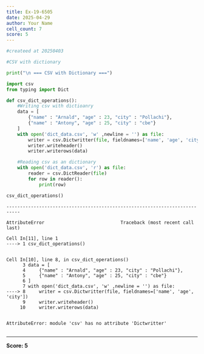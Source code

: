```yaml
---
title: Ex-19-6505
date: 2025-04-29
author: Your Name
cell_count: 7
score: 5
---
```


```python
#createed at 20250403
```


```python
#CSV with dictionary
```


```python
print("\n === CSV with Dictionary ===")
```


```python
import csv
from typing import Dict
```


```python
def csv_dict_operations():
    #Writing csv with dictioanry
    data = [
        {"name" : "Arnald", "age" : 23, "city" : "Pollachi"},
        {"name" : "Antony", "age" : 25, "city" : "cbe"}
    ]
    with open('dict_data.csv', 'w' ,newline = '') as file:
        writer = csv.Dictwritter(file, fieldnames=['name', 'age', 'city'])
        writer.writeheader()
        writer.writerows(data)

    #Reading csv as an dictionary
    with open('dict_data.csv', 'r') as file:
        reader = csv.DictReader(file)
        for row in reader():
            print(row)
```


```python
csv_dict_operations()
```


    ---------------------------------------------------------------------------

    AttributeError                            Traceback (most recent call last)

    Cell In[11], line 1
    ----> 1 csv_dict_operations()


    Cell In[10], line 8, in csv_dict_operations()
          3 data = [
          4     {"name" : "Arnald", "age" : 23, "city" : "Pollachi"},
          5     {"name" : "Antony", "age" : 25, "city" : "cbe"}
          6 ]
          7 with open('dict_data.csv', 'w' ,newline = '') as file:
    ----> 8     writer = csv.Dictwritter(file, fieldnames=['name', 'age', 'city'])
          9     writer.writeheader()
         10     writer.writerows(data)


    AttributeError: module 'csv' has no attribute 'Dictwritter'



```python

```


---
**Score: 5**